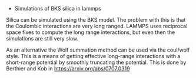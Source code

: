* Simulations of BKS silica in lammps
 
Silica can be simulated using the BKS model. The problem with this is that the Coulombic interactions are very long ranged. LAMMPS uses reciprocal space fixes to compute the long range interactions, but even then the simulations are still very slow.
 
As an alternative the Wolf summation method can be used via the coul/wolf style. This is a means of getting effective long-range interactions with a short-range potential by smoothly truncating the potential. This is done by Berthier and Kob in https://arxiv.org/abs/0707.0319 